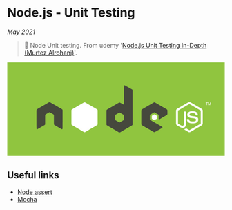 # Node.js - Unit Testing

_May 2021_

> 🔨 Node Unit testing. From udemy '[Node.js Unit Testing In-Depth (Murtez Alrohani)](https://www.udemy.com/course/nodejs-unit-testing-in-depth)'.

![Node Logo](_readme-img/node-js-logo.jpg)

## Useful links

- [Node assert](https://nodejs.org/api/assert.html)
- [Mocha](https://mochajs.org/)
